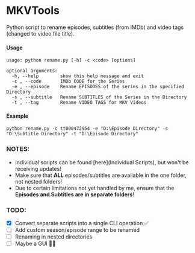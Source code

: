 # MKVTools
Python script to rename episodes, subtitles (from IMDb) and video tags (changed to video file title).

#### Usage
```
usage: python rename.py [-h] -c <code> [options]

optional arguments:
  -h, --help        show this help message and exit
  -c , --code       IMDb CODE for the Series
  -e , --episode    Rename EPISODES of the series in the specified Directory
  -s , --subtitle   Rename SUBTITLES of the Series in the Directory
  -t , --tag        Rename VIDEO TAGS for MKV Videos
```

#### Example
```
python rename.py -c tt000472954 -e "D:\Episode Directory" -s "D:\Subtitle Directory" -t "D:\Episode Directory"
```

### NOTES:
- Individual scripts can be found [here](Individual Scripts), but won't be receiving updates!
- Make sure that **ALL** episodes/subtitles are available in the one folder, not nested folders!
- Due to certain limitations not yet handled by me, ensure that the **Episodes and Subtitles are in separate folders**!

### TODO:
- [x] Convert separate scripts into a single CLI operation ✅
- [ ] Add custom season/episode range to be renamed
- [ ] Renaming in nested directories
- [ ] Maybe a GUI 🤷‍♂️
